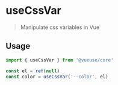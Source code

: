 # useCssVar

> Manipulate css variables in Vue 

## Usage

```js
import { useCssVar } from '@vueuse/core'

const el = ref(null)
const color = useCssVar('--color', el)
```
